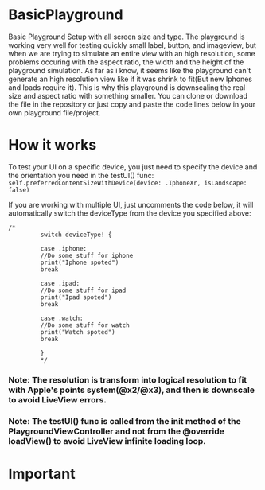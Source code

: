 # BasicPlayground
Basic Playground Setup with all screen size and type. The playground is working very well for testing quickly small label, button, and imageview, but when we are trying to simulate an entire view with an high resolution, some problems occuring with the aspect ratio, the width and the height of the playground simulation. As far as i know, it seems like the playground can't generate an high resolution view like if it was shrink to fit(But new Iphones and Ipads require it). This is why this playground is downscaling the real size and aspect ratio with something smaller. You can clone or download the file in the repository or just copy and paste the code lines below in your own playground file/project.

# How it works
To test your UI on a specific device, you just need to specify the device and the orientation you need in the testUI() func:
```self.preferredContentSizeWithDevice(device: .IphoneXr, isLandscape: false)```

If you are working with multiple UI, just uncomments the code below, it will automatically switch the deviceType from the device you specified above:
```
/*
         switch deviceType! {
         
         case .iphone:
         //Do some stuff for iphone
         print("Iphone spoted")
         break
         
         case .ipad:
         //Do some stuff for ipad
         print("Ipad spoted")
         break
         
         case .watch:
         //Do some stuff for watch
         print("Watch spoted")
         break
         
         }
         */ 
```

### Note: The resolution is transform into logical resolution to fit with Apple's points system(@x2/@x3), and then is downscale to avoid LiveView errors.
### Note: The testUI() func is called from the init method of the PlaygroundViewController and not from the @override loadView() to avoid LiveView infinite loading loop.

# Important

